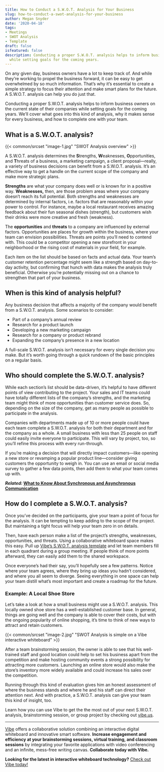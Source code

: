 ```yaml
---
title: How to Conduct a S.W.O.T. Analysis for Your Business
slug: how-to-conduct-a-swot-analysis-for-your-business
author: Megan Snyder
date: '2020-04-18'
tags:
- Meetings
- SWOT Analysis
- Template
draft: false
isfeatured: false
description: Conducting a proper S.W.O.T. analysis helps to inform business owners on the current state of their companies
  while setting goals for the coming years.
---
```


On any given day, business owners have a lot to keep track of. And while they’re working to propel the business forward, it can be easy to get overwhelmed by so much information. That’s why it’s essential to create a simple strategy to focus their attention and make smart plans for the future. A S.W.O.T. analysis can help you do just that.

Conducting a proper S.W.O.T. analysis helps to inform business owners on the current state of their companies while setting goals for the coming years. We’ll cover what goes into this kind of analysis, why it makes sense for every business, and how to complete one with your team.

## What is a S.W.O.T. analysis?

{{< common/srcset "image-1.jpg" "SWOT Analysis overview" >}}

A S.W.O.T. analysis determines the **S**trengths, **W**eaknesses, **O**pportunities, and **T**hreats of a business, a marketing campaign, a client proposal—really, a variety of business decisions can benefit from a S.W.O.T. analysis. It’s an effective way to get a handle on the current scope of the company and make more strategic plans.

**Strengths** are what your company does well or is known for in a positive way. **Weaknesses,** then, are those problem areas where your company doesn’t reach its full potential. Both strengths and weaknesses are determined by internal factors, i.e. factors that are reasonably within your power to control. For instance, maybe a local restaurant receives amazing feedback about their fun seasonal dishes (strength), but customers wish their drinks were more creative and fresh (weakness).

The **opportunities** and **threats** to a company are influenced by external factors. Opportunities are places for growth within the business, where your team can envision possibilities. Threats are points you’ll need to contend with. This could be a competitor opening a new storefront in your neighborhood or the rising cost of materials in your field, for example.

Each item on the list should be based on facts and actual data. Your team’s customer retention percentage might seem like a strength based on day-to-day activity, but confirming that hunch with data makes the analysis truly beneficial. Otherwise you’re potentially missing out on a chance to strengthen that part of your business.

## When is this kind of analysis helpful?

Any business decision that affects a majority of the company would benefit from a S.W.O.T. analysis. Some scenarios to consider:

- Part of a company’s annual review
- Research for a product launch
- Developing a new marketing campaign
- Research for a company or product rebrand
- Expanding the company’s presence in a new location

A full-scale S.W.O.T. analysis isn’t necessary for every single decision you make. But it’s worth going through a quick rundown of the basic principles on a regular basis.

## Who should complete the S.W.O.T. analysis?

While each section’s list should be data-driven, it’s helpful to have different points of view contributing to the project. Your sales and IT teams could have totally different lists of the company’s strengths, and the marketing team might think of more opportunities than customer service does. So, depending on the size of the company, get as many people as possible to participate in the analysis.

Companies with departments made up of 10 or more people could have each team complete a S.W.O.T. analysis for both their department and for the company as a whole. A small business with less than 25 people on staff could easily invite everyone to participate. This will vary by project, too, so you’ll refine this process with every run-through.

If you’re making a decision that will directly impact customers—like opening a new store or revamping a popular product line—consider giving customers the opportunity to weigh in. You can use an email or social media survey to gather a few data points, then add them to what your team comes up with.

***Related:* [What to Know About Synchronous and Asynchronous Communication](https://vibe.us/blog/what-you-need-to-know-about-synchronous-and-asynchronous-communication/)**

## How do I complete a S.W.O.T. analysis?

Once you’ve decided on the participants, give your team a point of focus for the analysis. It can be tempting to keep adding to the scope of the project. But maintaining a tight focus will help your team zero in on details.

Then, have each person make a list of the project’s strengths, weaknesses, opportunities, and threats. Using a collaborative whiteboard space makes this easy. Pull up [Vibe’s S.W.O.T. analysis template](https://vibe.us/software/) and let team members fill in each quadrant during a group meeting. If people think of more points afterward, they can easily add them to the shared workspace.

Once everyone’s had their say, you’ll hopefully see a few patterns. Notice where your team agrees, where they bring up ideas you hadn’t considered, and where you all seem to diverge. Seeing everything in one space can help your team distill what’s most important and create a roadmap for the future.

### Example: A Local Shoe Store

Let’s take a look at how a small business might use a S.W.O.T. analysis. This locally owned shoe store has a well-established customer base. In general, things are going well and the company is able to cover their costs, but with the ongoing popularity of online shopping, it’s time to think of new ways to attract and retain customers.

{{< common/srcset "image-2.jpg" "SWOT Analysis is simple on a Vibe interactive whiteboard" >}}

After a team brainstorming session, the owner is able to see that his well-trained staff and good location could help to set his business apart from the competition and make hosting community events a strong possibility for attracting more customers. Launching an online store would also make the store’s inventory more widely available and could increase his sales over the competition.

Running through this kind of evaluation gives him an honest assessment of where the business stands and where he and his staff can direct their attention next. And with practice, a S.W.O.T. analysis can give your team this kind of insight, too.

Learn how you can use Vibe to get the the most out of your next S.W.O.T. analysis, brainstorming session, or group project by checking out [vibe.us](https://vibe.us/).



---

[Vibe](https://vibe.us/) offers a collaborative solution combining an interactive digital whiteboard and innovative smart software. **Increase engagement and efficiency at your brainstorming sessions, virtual training, and classroom sessions** by integrating your favorite applications with video conferencing and an infinite, mess-free writing canvas. **Collaborate today with Vibe.**

**Looking for the latest in interactive whiteboard technology?** [Check out Vibe today!](https://vibe.us/order/)
